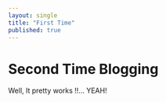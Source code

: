 ```yaml
---
layout: single
title: "First Time"
published: true
---
```


# Second Time Blogging

Well, It pretty works !!... YEAH!



